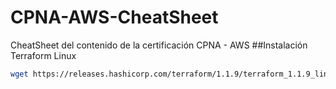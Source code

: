 # CPNA-AWS-CheatSheet
CheatSheet del contenido de la certificación CPNA - AWS
##Instalación Terraform Linux
```bash
wget https://releases.hashicorp.com/terraform/1.1.9/terraform_1.1.9_linux_amd64.zip
```